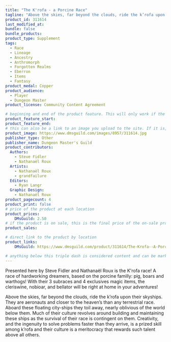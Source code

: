 ```yaml
---
title: "The K'rofa - a Porcine Race"
tagline: "Above the skies, far beyond the clouds, ride the k’rofa upon their skyships. They are aeronauts and closer to the heaven’s than any terrestrial race."
product_id: 311614
last_modified_at:
bundle: false
bundle_products:
product_type: Supplement
tags:
  - Race
  - Lineage
  - Ancestry
  - Anthromorph
  - Forgotten Realms
  - Eberron
  - Items
  - Fantasy
product_medal: Copper
product_audience:
  - Player
  - Dungeon Master
product_license: Community Content Agreement

# beginning and end of the product feature. This will only work if the site is updated within several weeks of when the feature is supposed to happen. Making a new post counts as updating.
product_feature_start: 
product_feature_end: 
# this can also be a link to an image you upload to the site. If it is, it must start with a "/" or be a full link
product_image: https://www.dmsguild.com/images/8957/311614.jpg
publisher_type: Other
publisher_name: Dungeon Master's Guild
product_contributors:
  Authors:
    - Steve Fidler
    - Nathanaël Roux
  Artists:
    - Nathanaël Roux
    - grandfailure
  Editors:
    - Ryan Langr
  Graphic Design:
    - Nathanaël Roux
product_pagecount: 4
product_print: false
# price of the product at each location
product_prices:
    DMsGuild: 2.50
# if the product is on sale, this is the final price of the on-sale product for each location that it is on sale. The sales % will be calculated and displayed based on the difference between product_prices and product_sales
product_sales:

# direct link to the product by location
product_links:
    DMsGuild: https://www.dmsguild.com/product/311614/The-Krofa--A-Porcine-Race?affiliate_id=1713687&src=VDPWebsite

# anything below this triple dash is considered content and can be markup or html. It should be fully HTML compatible as long as your tags are formatted correctly.
---
```

Presented here by Steve Fidler and Nathanaël Roux is the K'rofa race! A race of hardworking dreamers, based on the porcine familly: pig, boars and warthogs! With their 3 subraces and 4 exclusives magic items, the cleriswine, nobioar, and bellator will be right at home in your adventures!

Above the skies, far beyond the clouds, ride the k’rofa upon their skyships. They are aeronauts and closer to the heaven’s than any terrestrial race. Aboard these floating city-ships they toil away, nearly oblivious of the world below them. Much of their culture revolves around building and maintaining these ships as the survival of their race is contingent on them. Creativity, and the ingenuity to solve problems faster than they arrive, is a prized skill among k’rofa and their culture is a meritocracy that rewards such talent above all others.